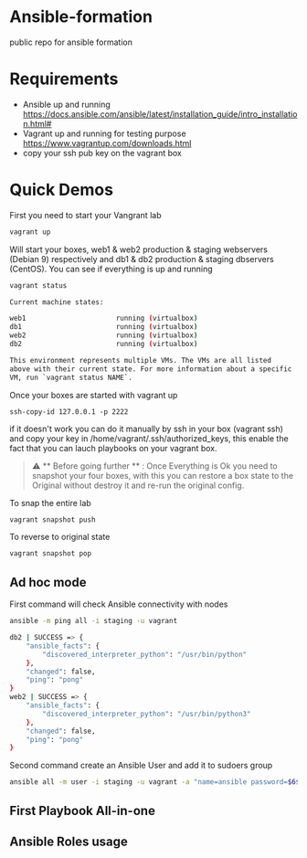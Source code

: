 # Ansible-formation
public repo for ansible formation 

# Requirements 
* Ansible up and running https://docs.ansible.com/ansible/latest/installation_guide/intro_installation.html#
* Vagrant up and running for testing purpose https://www.vagrantup.com/downloads.html
* copy your ssh pub key on the vagrant box

# Quick Demos

First you need to start your Vangrant lab 

```bash
vagrant up
```

Will start your boxes, web1 & web2 production & staging webservers (Debian 9) respectively and db1 & db2 production & staging dbservers (CentOS). You can see if everything is up and running

```bash
vagrant status

Current machine states:

web1                      running (virtualbox)
db1                       running (virtualbox)
web2                      running (virtualbox)
db2                       running (virtualbox)

This environment represents multiple VMs. The VMs are all listed
above with their current state. For more information about a specific
VM, run `vagrant status NAME`.
```

Once your boxes are started with vagrant up 
```
ssh-copy-id 127.0.0.1 -p 2222
```
if it doesn't work you can do it manually by ssh in your box (vagrant ssh) and copy your key in /home/vagrant/.ssh/authorized_keys, this enable the fact that you can lauch playbooks on your vagrant box.

> :warning: ** Before going further ** : Once Everything is Ok you need to snapshot your four boxes, with this you can restore a box state to the Original without destroy it and re-run the original config. 

To snap the entire lab 

```bash
vagrant snapshot push
```

To reverse to original state
```bash
vagrant snapshot pop
```

## Ad hoc mode

First command will check Ansible connectivity with nodes

```bash
ansible -m ping all -i staging -u vagrant

db2 | SUCCESS => {
    "ansible_facts": {
        "discovered_interpreter_python": "/usr/bin/python"
    }, 
    "changed": false, 
    "ping": "pong"
}
web2 | SUCCESS => {
    "ansible_facts": {
        "discovered_interpreter_python": "/usr/bin/python3"
    }, 
    "changed": false, 
    "ping": "pong"
}
```

Second command create an Ansible User and add it to sudoers group

```bash
ansible all -m user -i staging -u vagrant -a "name=ansible password=$6$mysecretsalt$A0N5tMHjAuyTu2ur/9ATth8NLuF2p7S1j.qmvAy/bbiu8ILg6CQTM4guaU53Pj1o9XYVgSA5GiorVK45CThqB. groups=sudo" 
```


## First Playbook All-in-one
## Ansible Roles usage

